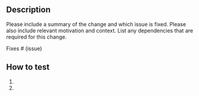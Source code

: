 ## Description

Please include a summary of the change and which issue is fixed. Please also include relevant motivation and context. List any dependencies that are required for this change.

Fixes # (issue)

## How to test
1. 
2. 
